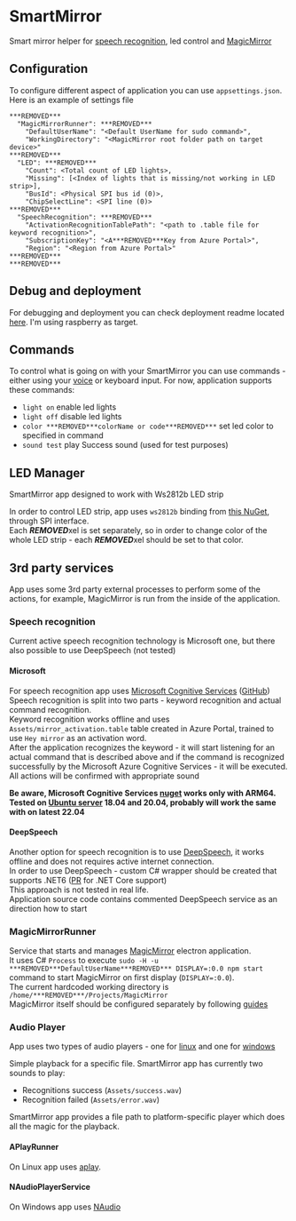 # SmartMirror

Smart mirror helper for [speech recognition](#speech-recognition), led control and [MagicMirror](#magicmirrorrunner)

## Configuration

To configure different aspect of application you can use `appsettings.json`.  
Here is an example of settings file
```
***REMOVED***
  "MagicMirrorRunner": ***REMOVED***
    "DefaultUserName": "<Default UserName for sudo command>",
    "WorkingDirectory": "<MagicMirror root folder path on target device>"
***REMOVED***
  "LED": ***REMOVED***
    "Count": <Total count of LED lights>,
    "Missing": [<Index of lights that is missing/not working in LED strip>],
    "BusId": <Physical SPI bus id (0)>,
    "ChipSelectLine": <SPI line (0)>
***REMOVED***
  "SpeechRecognition": ***REMOVED***
    "ActivationRecognitionTablePath": "<path to .table file for keyword recognition>",
    "SubscriptionKey": "<A***REMOVED***Key from Azure Portal>",
    "Region": "<Region from Azure Portal>"
***REMOVED***
***REMOVED***
```

## Debug and deployment

For debugging and deployment you can check deployment readme located [here](scripts/raspberry_deploy_readme.md). I'm using raspberry as target.

## Commands

To control what is going on with your SmartMirror you can use commands - either using your [voice](#speech-recognition) or keyboard input. For now, application supports these commands:

- `light on` enable led lights
- `light off` disable led lights
- `color ***REMOVED***colorName or code***REMOVED***` set led color to specified in command
- `sound test` play Success sound (used for test purposes)

## LED Manager

SmartMirror app designed to work with Ws2812b LED strip

In order to control LED strip, app uses `ws2812b` binding from [this NuGet](https://www.nuget.org/packages/Iot.Device.Bindings/), through SPI interface.  
Each ***REMOVED***xel is set separately, so in order to change color of the whole LED strip - each ***REMOVED***xel should be set to that color.

## 3rd party services

App uses some 3rd party external processes to perform some of the actions, for example, MagicMirror is run from the inside of the application.

### Speech recognition

Current active speech recognition technology is Microsoft one, but there also possible to use DeepSpeech (not tested)

#### Microsoft

For speech recognition app uses [Microsoft Cognitive Services](https://docs.microsoft.com/en-us/azure/cognitive-services/speech-service/) ([GitHub](https://github.com/Azure-Samples/cognitive-services-speech-sdk))  
Speech recognition is split into two parts - keyword recognition and actual command recognition.  
Keyword recognition works offline and uses `Assets/mirror_activation.table` table created in Azure Portal, trained to use `Hey mirror` as an activation word.  
After the application recognizes the keyword - it will start listening for an actual command that is described above and if the command is recognized successfully by the Microsoft Azure Cognitive Services - it will be executed.  
All actions will be confirmed with appropriate sound

**Be aware, Microsoft Cognitive Services [nuget](https://www.nuget.org/packages/Microsoft.CognitiveServices.Speech) works only with ARM64. Tested on [Ubuntu server](https://***REMOVED***.com/download/raspberry-***REMOVED***) 18.04 and 20.04, probably will work the same with on latest 22.04**

#### DeepSpeech

Another option for speech recognition is to use [DeepSpeech](https://github.com/mozilla/DeepSpeech), it works offline and does not requires active internet connection.  
In order to use DeepSpeech - custom C# wrapper should be created that supports .NET6 ([PR](https://github.com/mozilla/DeepSpeech/pull/3373) for .NET Core support)  
This approach is not tested in real life.  
Application source code contains commented DeepSpeech service as an direction how to start

### MagicMirrorRunner

Service that starts and manages [MagicMirror](https://github.com/MichMich/MagicMirror) electron application.  
It uses C# `Process` to execute `sudo -H -u ***REMOVED***DefaultUserName***REMOVED*** DISPLAY=:0.0 npm start` command to start MagicMirror on first display (`DISPLAY=:0.0`).   
The current hardcoded working directory is `/home/***REMOVED***/Projects/MagicMirror`  
MagicMirror itself should be configured separately by following [guides](https://docs.magicmirror.builders/)

### Audio Player

App uses two types of audio players - one for [linux](#aplayrunner) and one for [windows](#naudioplayerservice)

Simple playback for a specific file. SmartMirror app has currently two sounds to play:
- Recognitions success (`Assets/success.wav`)
- Recognition failed (`Assets/error.wav`)

SmartMirror app provides a file path to platform-specific player which does all the magic for the playback.

#### APlayRunner

On Linux app uses [aplay](http://manpages.***REMOVED***.com/manpages/focal/man1/aplay.1.html).

#### NAudioPlayerService

On Windows app uses [NAudio](https://github.com/naudio/NAudio)